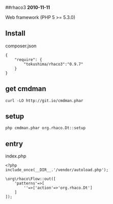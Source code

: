##rhaco3
__2010-11-11__

Web framework (PHP 5 >= 5.3.0)


## Install

composer.json
```
{
	"require": {
		"tokushima/rhaco3":"0.9.7"
	}
}
```

## get cmdman
```
curl -LO http://git.io/cmdman.phar
```

## setup
```
php cmdman.phar org.rhaco.Dt::setup
```

## entry

index.php
```
<?php
include_once(__DIR__.'/vendor/autoload.php');

\org\rhaco\Flow::out([
	'patterns'=>[
		''=>['action'=>'org.rhaco.Dt']
	]
]);

```





